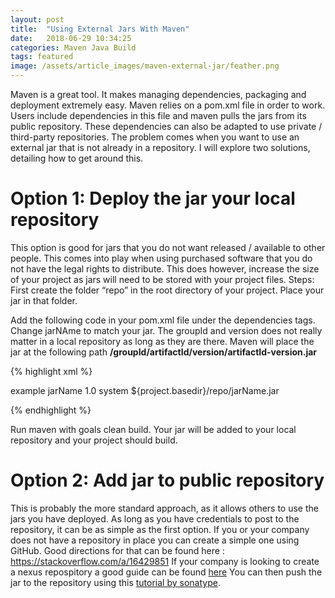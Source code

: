 ```yaml
---
layout: post
title:  "Using External Jars With Maven"
date:   2018-06-29 10:34:25
categories: Maven Java Build 
tags: featured
image: /assets/article_images/maven-external-jar/feather.png
---
```

Maven is a great tool. It makes managing dependencies, packaging and deployment extremely easy. Maven relies on a pom.xml file in order to work. Users include dependencies in this file and maven pulls the jars from its public repository. These dependencies can also be adapted to use private / third-party repositories. The problem comes when you want to use an external jar that is not already in a repository. I will explore two solutions, detailing how to get around this.
# Option 1: Deploy the jar your local repository

This option is good for jars that you do not want released / available to other people. This comes into play when using purchased software that you do not have the legal rights to distribute. This does however, increase the size of your project as jars will need to be stored with your project files.
Steps:
First create the folder “repo” in the root directory of your project. Place your jar in that folder.

Add the following code in your pom.xml file under the dependencies tags. Change jarNAme to match your jar. The groupId and version does not really matter in a local repository as long as they are there. Maven will place the jar at the following path **/groupId/artifactId/version/artifactId-version.jar**

{% highlight xml %}

<dependency>
    <groupId>example</groupId>
	<artifactId>jarName</artifactId>
	<version>1.0</version> <!-- Dummy Version -->
	<scope>system</scope>
	<systemPath>${project.basedir}/repo/jarName.jar</systemPath>
</dependency>

{% endhighlight %}

Run maven with goals clean build. Your jar will be added to your local repository and your project should build.
# Option 2: Add jar to public repository

This is probably the more standard approach, as it allows others to use the jars you have deployed. As long as you have credentials to post to the repository, it can be as simple as the first option. If you or your company does not have a repository in place you can create a simple one using GitHub. Good directions for that can be found here : https://stackoverflow.com/a/16429851
If your company is looking to create a nexus repospitory a good guide can be found [here](http://blog.arungupta.me/setup-local-nexus-repository-deploying-war-from-maven-techtip74/)
You can then push the jar to the repository using this [tutorial by sonatype](https://blog.sonatype.com/2008/11/adding-a-jar-to-a-maven-repository-with-sonatype-nexus/).


